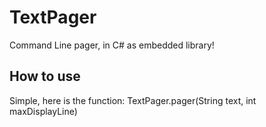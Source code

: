 # TextPager

Command Line pager, in C# as embedded library!

## How to use

Simple, here is the function: TextPager.pager(String text, int maxDisplayLine)